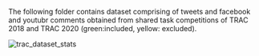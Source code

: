The following folder contains dataset comprising of tweets and facebook and youtubr comments obtained from shared task competitions of TRAC 2018 and TRAC 2020 (green:included, yellow: excluded).  

![trac_dataset_stats](https://user-images.githubusercontent.com/36988779/173924228-b1592580-bb07-4797-97dd-942dcc406207.png)
